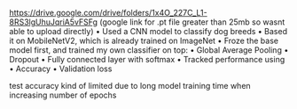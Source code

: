 
https://drive.google.com/drive/folders/1x4O_227C_L1-8RS3lgUhuJqriA5vFSFg
(google link for .pt file greater than 25mb so wasnt able to upload directly)
•	Used a CNN model to classify dog breeds 
•	Based it on MobileNetV2, which is already trained on ImageNet 
•	Froze the base model first, and trained my own classifier on top: 
•	Global Average Pooling 
•	Dropout •	Fully connected layer with softmax 
•	Tracked performance using
•	Accuracy 
•	Validation loss



test accuracy kind of limited due to long model training time when increasing number of epochs 

